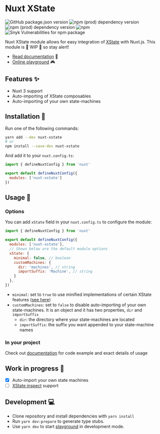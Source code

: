 # Nuxt XState

![GitHub package.json version](https://img.shields.io/github/package-json/v/Lexpeartha/nuxt-xstate?style=flat-square) ![npm (prod) dependency version](https://img.shields.io/npm/dependency-version/nuxt-xstate/@nuxt/kit?style=flat-square) ![npm (prod) dependency version](https://img.shields.io/npm/dependency-version/nuxt-xstate/xstate?style=flat-square) ![npm](https://img.shields.io/npm/dm/nuxt-xstate?label=npm%20downloads&style=flat-square) ![Snyk Vulnerabilities for npm package](https://img.shields.io/snyk/vulnerabilities/npm/nuxt-xstate?style=flat-square)

Nuxt XState module allows for easy integration of [XState](https://xstate.js.org/) with Nuxt.js. This module is  🚧 WIP 🚧 so stay alert!

- [Read documentation](https://nuxt-xstate.lexpeartha.com/) :book:
- [Online playground](https://stackblitz.com/edit/nuxt-xstate-playground?file=app.vue) :video_game:

## Features :sparkles:

- Nuxt 3 support
- Auto-importing of XState composables
- Auto-importing of your own state-machines

## Installation :floppy_disk:

Run one of the following commands:

```bash
yarn add --dev nuxt-xstate
# or
npm install --save-dev nuxt-xstate
```

And add it to your `nuxt.config.ts`:

```js
import { defineNuxtConfig } from 'nuxt'

export default defineNuxtConfig({
  modules: ['nuxt-xstate']
})
```

## Usage :toolbox:

### Options

You can add `xState` field in your `nuxt.config.ts` to configure the module:

```js
import { defineNuxtConfig } from 'nuxt'

export default defineNuxtConfig({
  modules: ['nuxt-xstate'],
  // Shown below are the default module options
  xState: {
    minimal: false, // boolean
    customMachines: {
      dir: 'machines', // string
      importSuffix: 'Machine', // string
    }
  },
})
```

- `minimal`: set to `true` to use minified implementations of certain XState features ([see here](https://xstate.js.org/docs/packages/xstate-fsm/#features))
- `customMachines`: set to `false` to disable auto-importing of your own state-machines. It is an object and it has two properties, `dir` and `importSuffix`
  - `dir`: the directory where your state-machines are located
  - `importSuffix`: the suffix you want appended to your state-machine names

### In your project

Check out [documentation](https://nuxt-xstate.lexpeartha.com/getting-started.html#usage) for code example and exact details of usage

## Work in progress :construction:

- [x] Auto-import your own state machines
- [ ] [XState inspect](https://xstate.js.org/docs/packages/xstate-inspect) support

## Development :computer:

- Clone repository and install dependencies with `yarn install`
- Run `yarn dev:prepare` to generate type stubs.
- Use `yarn dev` to start [playground](./playground) in development mode.
